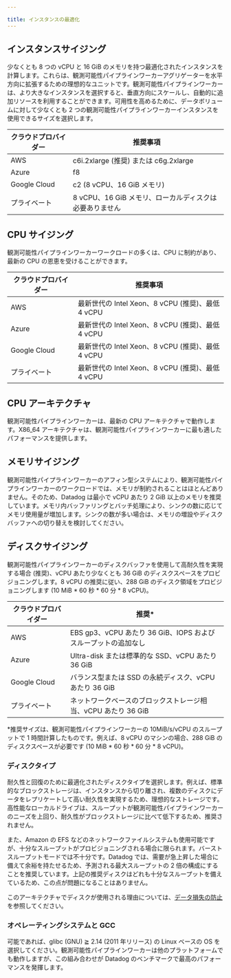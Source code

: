 ```yaml
---

title: インスタンスの最適化
---
```


## インスタンスサイジング

少なくとも 8 つの vCPU と 16 GiB のメモリを持つ最適化されたインスタンスを計算します。これらは、観測可能性パイプラインワーカーアグリゲーターを水平方向に拡張するための理想的なユニットです。観測可能性パイプラインワーカーは、より大きなインスタンスを選択すると、垂直方向にスケールし、自動的に追加リソースを利用することができます。可用性を高めるために、データボリュームに対して少なくとも 2 つの観測可能性パイプラインワーカーインスタンスを使用できるサイズを選択します。

| クラウドプロバイダー| 推奨事項                                        |
| ------------- | ----------------------------------------------------- |
| AWS           | c6i.2xlarge (推奨) または c6g.2xlarge              |
| Azure         | f8                                                    |
| Google Cloud  | c2 (8 vCPU、16 GiB メモリ)                           |
| プライベート       | 8 vCPU、16 GiB メモリ、ローカルディスクは必要ありません |

## CPU サイジング

観測可能性パイプラインワーカーワークロードの多くは、CPU に制約があり、最新の CPU の恩恵を受けることができます。

| クラウドプロバイダー| 推奨事項                                                        |
| ------------- | --------------------------------------------------------------------- |
| AWS           | 最新世代の Intel Xeon、8 vCPU (推奨)、最低 4 vCPU |
| Azure         | 最新世代の Intel Xeon、8 vCPU (推奨)、最低 4 vCPU |
| Google Cloud  | 最新世代の Intel Xeon、8 vCPU (推奨)、最低 4 vCPU |
| プライベート       | 最新世代の Intel Xeon、8 vCPU (推奨)、最低 4 vCPU |

## CPU アーキテクチャ

観測可能性パイプラインワーカーは、最新の CPU アーキテクチャで動作します。X86_64 アーキテクチャは、観測可能性パイプラインワーカーに最も適したパフォーマンスを提供します。

## メモリサイジング

観測可能性パイプラインワーカーのアフィン型システムにより、観測可能性パイプラインワーカーのワークロードでは、メモリが制約されることはほとんどありません。そのため、Datadog は最小で vCPU あたり 2 GiB 以上のメモリを推奨しています。メモリ内バッファリングとバッチ処理により、シンクの数に応じてメモリ使用量が増加します。シンクの数が多い場合は、メモリの増設やディスクバッファへの切り替えを検討してください。

## ディスクサイジング

観測可能性パイプラインワーカーのディスクバッファを使用して高耐久性を実現する場合 (推奨)、vCPU あたり少なくとも 36 GiB のディスクスペースをプロビジョニングします。8 vCPU の推奨に従い、288 GiB のディスク領域をプロビジョニングします (10 MiB * 60 秒 * 60 分 * 8 vCPU)。

| クラウドプロバイダー| 推奨*                                               |
| ------------- | --------------------------------------------------------------|
| AWS           | EBS gp3、vCPU あたり 36 GiB、IOPS およびスループットの追加なし    |
| Azure         | Ultra-disk または標準的な SSD、vCPU あたり 36 GiB                   |
| Google Cloud  | バランス型または SSD の永続ディスク、vCPU あたり 36 GiB             |
| プライベート       | ネットワークベースのブロックストレージ相当、vCPU あたり 36 GiB       |

*推奨サイズは、観測可能性パイプラインワーカーの 10MiB/s/vCPU のスループットで 1 時間計算したものです。例えば、8 vCPU のマシンの場合、288 GiB のディスクスペースが必要です (10 MiB * 60 秒 * 60 分 * 8 vCPU)。

### ディスクタイプ

耐久性と回復のために最適化されたディスクタイプを選択します。例えば、標準的なブロックストレージは、インスタンスから切り離され、複数のディスクにデータをレプリケートして高い耐久性を実現するため、理想的なストレージです。高性能なローカルドライブは、スループットが観測可能性パイプラインワーカーのニーズを上回り、耐久性がブロックストレージに比べて低下するため、推奨されません。

また、Amazon の EFS などのネットワークファイルシステムも使用可能ですが、十分なスループットがプロビジョニングされる場合に限られます。バーストスループットモードでは不十分です。Datadog では、需要が急上昇した場合に備えて余裕を持たせるため、予測される最大スループットの 2 倍の構成にすることを推奨しています。上記の推奨ディスクはどれも十分なスループットを備えているため、この点が問題になることはありません。

このアーキテクチャでディスクが使用される理由については、[データ損失の防止][1]を参照してください。

### オペレーティングシステムと GCC

可能であれば、glibc (GNU) ≧ 2.14 (2011 年リリース) の Linux ベースの OS を選択してください。観測可能性パイプラインワーカーは他のプラットフォームでも動作しますが、この組み合わせが Datadog のベンチマークで最高のパフォーマンスを発揮します。

[1]: /ja/observability_pipelines/architecture/preventing_data_loss
